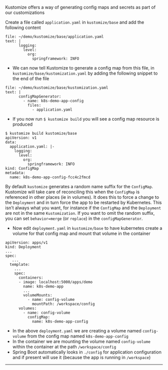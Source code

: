 
Kustomize offers a way of generating config maps and secrets as part of our customizations


Create a file called `application.yaml` in `kustomize/base` and add the following content

```editor:append-lines-to-file
file: ~/demo/kustomize/base/application.yaml
text: |
      logging:
        level:
          org:
            springframework: INFO

```



*   We can now tell Kustomize to generate a config map from this file, in `kustomize/base/kustomization.yaml` by adding the following snippet to the end of the file


```editor:append-lines-to-file
file: ~/demo/kustomize/base/kustomization.yaml
text: |
      configMapGenerator:
        - name: k8s-demo-app-config
          files:
            - application.yaml

```



*   If you now run `$ kustomize build` you will see a config map resource is produced


```
$ kustomize build kustomize/base
apiVersion: v1
data:
  application.yaml: |-
    logging:
      level:
        org:
          springframework: INFO
kind: ConfigMap
metadata:
  name: k8s-demo-app-config-fcc4c2fmcd
```


By default `kustomize` generates a random name suffix for the `ConfigMap`. Kustomize will take care of reconciling this when the `ConfigMap` is referenced in other places (ie in volumes). It does this to force a change to the `Deployment` and in turn force the app to be restarted by Kubernetes. This isn’t always what you want, for instance if the `ConfigMap` and the `Deployment` are not in the same `Kustomization`. If you want to omit the random suffix, you can set `behavior=merge` (or `replace`) in the `configMapGenerator`.



*   Now edit `deployment.yaml` in `kustomize/base` to have kubernetes create a volume for that config map and mount that volume in the container


```
apiVersion: apps/v1
kind: Deployment
...
spec:
   ...
  template:
    ...
    spec:
      containers:
      - image: localhost:5000/apps/demo
        name: k8s-demo-app
        ...
        volumeMounts:
          - name: config-volume
            mountPath: /workspace/config
      volumes:
        - name: config-volume
          configMap:
            name: k8s-demo-app-config

```



*   In the above `deployment.yaml` we are creating a volume named `config-volume` from the config map named `k8s-demo-app-config`
*   In the container we are mounting the volume named `config-volume` within the container at the path `/workspace/config`
*   Spring Boot automatically looks in `./config` for application configuration and if present will use it (because the app is running in `/workspace`)



---


